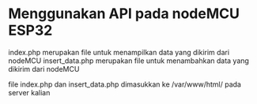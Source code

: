 # Menggunakan API pada nodeMCU ESP32
index.php merupakan file untuk menampilkan data yang dikirim dari nodeMCU
insert_data.php merupakan file untuk menambahkan data yang dikirim dari nodeMCU

file index.php dan insert_data.php dimasukkan ke /var/www/html/ pada server kalian
